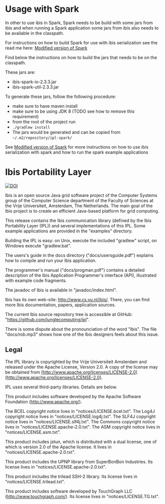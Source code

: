 # Usage with Spark

In other to use ibis in Spark, Spark needs to be build with some jars from ibis
and when running a Spark application some jars from ibis also needs to be available in the classpath.

For instructions on how to build Spark for use with ibis serialization see the read me here: [Modified version of Spark](https://github.com/dadepo/spark/tree/v2.4.4-with-ibis)

Find below the instructions on how to build the jars that needs to be on the classpath.

These jars are:
 - ibis-spark-io-2.3.3.jar
 - ibis-spark-util-2.3.3.jar
 
To generate these jars, follow the following procedure:
 
 - make sure to have maven install
 - make sure to be using JDK 8 (TODO see how to remove this requirement)
 - from the root of the project run 
 - `./gradlew install`
 - The jars would be generated and can be copied from `~/.m2/repository/ipl-spark/`

See [Modified version of Spark](https://github.com/dadepo/spark/tree/v2.4.4-with-ibis) for more instructions on how to use ibis serialization with spark and how to run the spark example applications 

# Ibis Portability Layer

[![DOI](https://zenodo.org/badge/DOI/10.5281/zenodo.1324956.svg)](https://doi.org/10.5281/zenodo.1324956)

Ibis is an open source Java grid software project of the Computer
Systems group of the Computer Science department of the Faculty of
Sciences at the Vrije Universiteit, Amsterdam, The Netherlands.  The
main goal of the Ibis project is to create an efficient Java-based
platform for grid computing.

This release contains the Ibis communication library (defined
by the Ibis Portability Layer (IPL)) and several implementations of this
IPL. Some example applications are provided in the "examples"
directory.

Building the IPL is easy: on Unix, execute the included "gradlew" script,
on Windows execute "gradlew.bat".

The users's guide in the docs directory ("docs/usersguide.pdf") explains
how to compile and run your Ibis application.

The programmer's manual ("docs/progman.pdf") contains a detailed
description of the Ibis Application Programmer's interface (API),
illustrated with example code fragments.

The javadoc of Ibis is available in "javadoc/index.html".

Ibis has its own web-site: http://www.cs.vu.nl/ibis/.  There, you can
find more Ibis documentation, papers, application sources.

The current Ibis  source repository tree is accessible at GitHub:
"https://github.com/junglecomputing/ipl".

There is some dispute about the pronounciation of the word "Ibis". The
file "docs/rob.mp3" shows how one of the Ibis designers feels about this
issue.

## Legal

The IPL library is copyrighted by the Vrije Universiteit Amsterdam and released
under the Apache License, Version 2.0. A copy of the license may be obtained
from [http://www.apache.org/licenses/LICENSE-2.0](http://www.apache.org/licenses/LICENSE-2.0).

IPL uses several third-party libraries. Details are below.

This product includes software developed by the Apache Software
Foundation (http://www.apache.org/).

The BCEL copyright notice lives in "notices/LICENSE.bcel.txt".  The
Log4J copyright notice lives in "notices/LICENSE.log4j.txt".  The
SLF4J copyright notice lives in "notices/LICENSE.slf4j.txt".  The
Commons copyright notice lives in "notices/LICENSE.apache-2.0.txt".
The ASM copyright notice lives in "notices/LICENSE.asm.txt".

This product includes jstun, which is distributed with a dual license,
one of which is version 2.0 of the Apache license. It lives in
"notices/LICENSE.apache-2.0.txt".

This product includes the UPNP library from SuperBonBon Industries. Its
license lives in "notices/LICENSE.apache-2.0.txt".

This product includes the trilead SSH-2 library. Its license
lives in "notices/LICENSE.trilead.txt".

This product includes software developed by TouchGraph LLC
(http://www.touchgraph.com/). Its license lives in
"notices/LICENSE.TG.txt".
